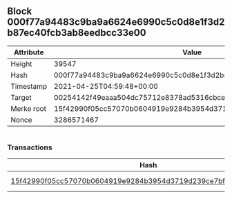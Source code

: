 ## Block 000f77a94483c9ba9a6624e6990c5c0d8e1f3d2b87ec40fcb3ab8eedbcc33e00

Attribute | Value
--- | ---
Height | 39547
Hash | 000f77a94483c9ba9a6624e6990c5c0d8e1f3d2b87ec40fcb3ab8eedbcc33e00
Timestamp | 2021-04-25T04:59:48+00:00
Target | 00254142f49eaaa504dc75712e8378ad5316cbcead634704b3734b6271167cc4
Merke root | 15f42990f05cc57070b0604919e9284b3954d3719d239ce7bfa892933d01dc92
Nonce | 3286571467

```

```

### Transactions

Hash | Amount
--- | ---
[15f42990f05cc57070b0604919e9284b3954d3719d239ce7bfa892933d01dc92](15f42990f05cc57070b0604919e9284b3954d3719d239ce7bfa892933d01dc92.md) | 10.00000000 SKEPTI 
